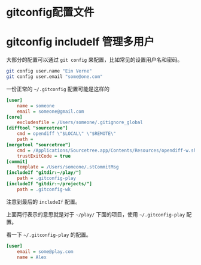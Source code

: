 # gitconfig配置文件

# gitconfig includeIf 管理多用户

大部分的配置可以通过 `git config` 来配置，比如常见的设置用户名和密码。

```sh
git config user.name "Ein Verne"
git config user.email "some@one.com"
```

一份正常的 `~/.gitconfig` 配置可能是这样的

```ini
[user]
	name = someone
	email = someone@gmail.com
[core]
	excludesfile = /Users/someone/.gitignore_global
[difftool "sourcetree"]
	cmd = opendiff \"$LOCAL\" \"$REMOTE\"
	path =
[mergetool "sourcetree"]
	cmd = /Applications/Sourcetree.app/Contents/Resources/opendiff-w.sh \"$LOCAL\" \"$REMOTE\" -ancestor \"$BASE\" -merge \"$MERGED\"
	trustExitCode = true
[commit]
	template = /Users/someone/.stCommitMsg
[includeIf "gitdir:~/play/"]
    path = .gitconfig-play
[includeIf "gitdir:~/projects/"]
    path = .gitconfig-wk
```

注意到最后的 `includeIf` 配置。

上面两行表示的意思就是对于 `~/play/` 下面的项目，使用 `~/.gitconfig-play` 配置。

看一下 `~/.gitconfig-play` 的配置。

```ini
[user]
	email = some@play.com
	name = Alex
```
